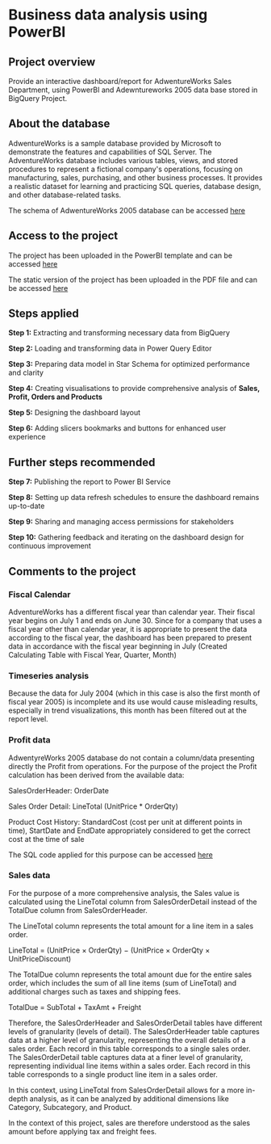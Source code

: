 # Business data analysis using PowerBI

## Project overview
Provide an interactive dashboard/report for AdwentureWorks Sales Department, using PowerBI and Adewntureworks 2005 data base stored in BigQuery Project.

## About the database
AdwentureWorks is a sample database provided by Microsoft to demonstrate the features and capabilities of SQL Server. 
The AdventureWorks database includes various tables, views, and stored procedures to represent a fictional company's operations, focusing on manufacturing, sales, purchasing, and other business processes. 
It provides a realistic dataset for learning and practicing SQL queries, database design, and other database-related tasks.

The schema of AdwentureWorks 2005 database can be accessed [here]( https://drive.google.com/file/d/1-Qsnn3bg0_PYgY5kKJOUDG8xdKLvOLPK/view)

## Access to the project
The project has been uploaded in the PowerBI template and can be accessed [here](https://github.com/PatrycjaDanilczuk/Business-data-analysis-using-PowerBI/blob/main/PowerBI%20Sales%20Report.pbit)

The static version of the project has been uploaded in the PDF file and can be accessed [here](https://github.com/PatrycjaDanilczuk/Business-data-analysis-using-PowerBI/blob/main/My%20PowerBI%20Dashboard_static.pdf)

## Steps applied
**Step 1:** Extracting and transforming necessary data from BigQuery

**Step 2:** Loading and transforming data in Power Query Editor

**Step 3:** Preparing data model in Star Schema for optimized performance and clarity

**Step 4:** Creating visualisations to provide comprehensive analysis of **Sales, Profit, Orders and Products**

**Step 5:** Designing the dashboard layout

**Step 6:** Adding slicers bookmarks and buttons for enhanced user experience

## Further steps recommended
**Step 7:** Publishing the report to Power BI Service

**Step 8:**  Setting up data refresh schedules to ensure the dashboard remains up-to-date

**Step 9:**  Sharing and managing access permissions for stakeholders

**Step 10:** Gathering feedback and iterating on the dashboard design for continuous improvement


## Comments to the project

### Fiscal Calendar

AdventureWorks has a different fiscal year than calendar year. Their fiscal year begins on July 1 and ends on June 30. Since for a company that uses a fiscal year other than calendar year, it is appropriate to present the data according to the fiscal year, the dashboard has been prepared to present data in accordance with the fiscal year beginning in July (Created Calculating Table with Fiscal Year, Quarter, Month)

### Timeseries analysis
Because the data for July 2004 (which in this case is also the first month of fiscal year 2005) is incomplete and its use would cause misleading results, especially in trend visualizations, this month has been filtered out at the report level. 

###  Profit data
AdwentyreWorks 2005 database do not contain a column/data presenting directly the Profit from operations. For the purpose of the project the Profit calculation has been derived from the available data:

SalesOrderHeader: OrderDate

Sales Order Detail: LineTotal (UnitPrice * OrderQty)

Product Cost History: StandardCost (cost per unit at different points in time),  StartDate and EndDate appropriately considered to get the correct cost at the time of sale

The SQL code applied for this purpose can be accessed [here](https://github.com/PatrycjaDanilczuk/Business-data-analysis-using-PowerBI/blob/main/SQL%20query%20for%20profit%20data)

### Sales data
For the purpose of a more comprehensive analysis, the Sales value is calculated using the LineTotal column from SalesOrderDetail instead of the TotalDue column from SalesOrderHeader.

The LineTotal column represents the total amount for a line item in a sales order.

LineTotal = (UnitPrice × OrderQty) − (UnitPrice × OrderQty × UnitPriceDiscount)

The TotalDue column represents the total amount due for the entire sales order, which includes the sum of all line items (sum of LineTotal) and additional charges such as taxes and shipping fees.

TotalDue = SubTotal + TaxAmt + Freight

Therefore, the SalesOrderHeader and SalesOrderDetail tables have different levels of granularity (levels of detail). The SalesOrderHeader table captures data at a higher level of granularity, representing the overall details of a sales order. Each record in this table corresponds to a single sales order. The SalesOrderDetail table captures data at a finer level of granularity, representing individual line items within a sales order. Each record in this table corresponds to a single product line item in a sales order.

In this context, using LineTotal from SalesOrderDetail allows for a more in-depth analysis, as it can be analyzed by additional dimensions like Category, Subcategory, and Product.

In the context of this project, sales are therefore understood as the sales amount before applying tax and freight fees. 
